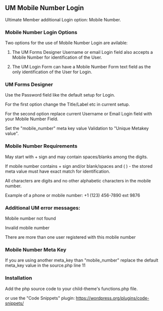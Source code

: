 ## UM Mobile Number Login
Ultimate Member additional Login option: Mobile Number.
### Mobile Number Login Options
Two options for the use of Mobile Number Login are avilable:

1. The UM Forms Designer Username or email Login field also accepts a Mobile Number for identification of the User.

2. The UM Login Form can have a Mobile Number Form text field as the only identification of the User for Login.
### UM Forms Designer
Use the Password field like the default setup for Login.

For the first option change the Title/Label etc in current setup.

For the second option replace current Username or Email Login field with your Mobile Number Field.

Set the "mobile_number" meta key value Validation to "Unique Metakey value".
### Mobile Number Requirements
May start with + sign and may contain spaces/blanks among the digits.

If mobile number contains + sign and/or blank/spaces and ( ) - the stored meta value must have exact match for identification.

All characters are digits and no other alphabetic characters in the mobile number.

Example of a phone or mobile number:  +1 (123) 456-7890 ext 9876 
### Additional UM error messages:
Mobile number not found

Invalid mobile number

There are more than one user registered with this mobile number
### Mobile Number Meta Key
If you are using another meta_key than "mobile_number" replace the default meta_key value in the source.php line 11

### Installation
Add the php source code to your child-theme's functions.php file.

or use the "Code Snippets" plugin: https://wordpress.org/plugins/code-snippets/
